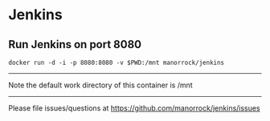 # Jenkins

## Run Jenkins on port 8080

    docker run -d -i -p 8080:8080 -v $PWD:/mnt manorrock/jenkins

----

Note the default work directory of this container is /mnt

----

Please file issues/questions at https://github.com/manorrock/jenkins/issues
